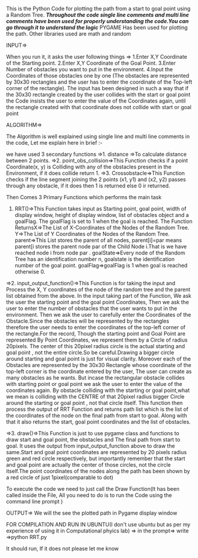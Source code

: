 
This is the Python  Code for plotting the path from a start to goal point using a Random Tree. 
***Throughout the code single line comments and multi line comments have been used for properly understanding the code.You can go through it to understand the logic***
PYGAME Has been used for plotting the path.
Other libraries used are math and random

INPUT=>

When you run it,  it asks the user following things =>
1.Enter X,Y Coordinate of the Starting point.
2.Enter X,Y Coordinate of the Goal Point.
3.Enter Number of obstacles you want to put in the environment.
4.Input the Coordinates of those obstacles one by one (The obstacles are represented by 30x30 rectangles and the user has to enter the coordinate of the Top-left corner of the rectangle).
The input has been designed in such a way that if the 30x30 rectangle created by the user collides with the start or goal point the Code insists the user to enter the value of the Coordinates again, until the rectangle created with that coordinate does not collide with start or goal point


ALGORITHM=>


The Algorithm is well explained using single line and multi line comments in the code, 
Let me explain here in brief :-

we have used 3 secondary functions =>1. distance =>To calculate distance between 2 points.
=>2. point_obs_collision=>This Function checks if a point Coordinate(x, y) is Colliding with any of the obstacles present in the Environment, if it does collide return 1.
=>3. Crossobstacle=>This Function checks if the line segment joining the 2 points (x1, y1) and (x2, y2) passes through any obstacle, if it does then 1 is returned else 0 ir returned.
                                   
Then Comes 3 Primary Functions which performs the main task 
1. RRT()=>This Function takes input as Starting point, goal point, width of display window, height of display window, list of obstacles object and a goalFlag.
The goalFlag is set to 1 when the goal is reached.
The Function ReturnsX=>The List of X-Coordinates of the Nodes of the Random Tree.
Y=>The List of Y Coordinates of the Nodes of the Random Tree.
parent=>This List stores the parent of all nodes, parent[i]=par means parent[i stores the parent node par of  the Child Node i.That is we have reached node i from node par .
goalState=>Every node of the Random Tree has an identification number n, goalstate is the identification number of the goal point.
goalFlag=>goalFlag is  1 when goal is reached otherwise 0.

                                                                                        
=>2. input_output_function()=>This Function is for taking the input and Process the X, Y coordinates of the node of the random tree and the parent list obtained  from the above. 
In the input taking part of the Function, We ask the user the starting point and the goal point Coordinates,
Then we ask the user to enter the number of obstacles that the user wants to put in the environment.
Then we ask the user to carefully enter the Coordinates of the Obstacle.Since the obstacles will be represented by the rectangles therefore the user needs to enter the coordinates of the top-left corner of the rectangle.For the record, Though the starting point and Goal Point are represented By Point Coordinates, we represent them by a Circle of radius 20pixels.
The center of this 20pixel radius circle is the actual starting and goal point , not the entire circle.So be careful.Drawing a bigger circle around starting and goal point is just for visual clarity. Moreover each of the Obstacles are represented by the 30x30 Rectangle whose coordinate of the top-left corner is the coordinate entered by the user, The user can create as many obstacles as he wants. But incase the rectangular obstacle collides with starting point or goal point we ask the user to enter the value of the coordinates again.
By obstacle colliding with the starting or goal point,what  we mean is  colliding with the CENTRE of that 20pixel radius bigger Circle around the starting or goal point , not that circle itself.
This function then process the output of RRT Function and returns path list which is the list of the coordinates of the node on the final  path from start to goal.
Along with that it also returns the start, goal point coordinates and the list of obstacles.


=>3. draw()=>This Function is just to use pygame class and functions to draw start and goal point, the obstacles  and The final path from start to goal.
It uses the output from input_output_function above to draw the same.Start and goal point coordinates are represented by 20 pixels radius green and red circle respectively, but importantly remember that the start and goal point  are actually the center of those circles, not the circle itself.The point coordinates of the nodes along the path has been shown by a red circle of just 1pixel(comparable to dot)

To execute the code we need to just call the Draw Function(It has been called inside the File, All you need to do is to run the Code using the command line prompt )

OUTPUT=> We will the see the plotted path in Pygame display window 

FOR COMPILATION AND RUN IN UBUNTU(I don't use ubuntu but as per my experience of using it in Computational phyics lab) =>
in the prompt=> 
write =>python RRT.py


It should run, If it does not please let me know 




    

                                                                                        
                                                                                        




                        
                      


  
